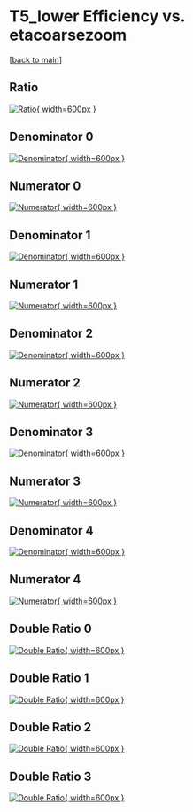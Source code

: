 # T5_lower Efficiency vs. etacoarsezoom

[[back to main](./)]



## Ratio

[![Ratio](../mtv/var/T5_lower_base_211_0_eff_etacoarsezoom.png){ width=600px }](../mtv/var/T5_lower_base_211_0_eff_etacoarsezoom.pdf)

## Denominator 0

[![Denominator](../mtv/den/T5_lower_base_211_0_eff_etacoarsezoom_den0.png){ width=600px }](../mtv/den/T5_lower_base_211_0_eff_etacoarsezoom_den0.pdf)

## Numerator 0

[![Numerator](../mtv/num/T5_lower_base_211_0_eff_etacoarsezoom_num0.png){ width=600px }](../mtv/num/T5_lower_base_211_0_eff_etacoarsezoom_num0.pdf)

## Denominator 1

[![Denominator](../mtv/den/T5_lower_base_211_0_eff_etacoarsezoom_den1.png){ width=600px }](../mtv/den/T5_lower_base_211_0_eff_etacoarsezoom_den1.pdf)

## Numerator 1

[![Numerator](../mtv/num/T5_lower_base_211_0_eff_etacoarsezoom_num1.png){ width=600px }](../mtv/num/T5_lower_base_211_0_eff_etacoarsezoom_num1.pdf)

## Denominator 2

[![Denominator](../mtv/den/T5_lower_base_211_0_eff_etacoarsezoom_den2.png){ width=600px }](../mtv/den/T5_lower_base_211_0_eff_etacoarsezoom_den2.pdf)

## Numerator 2

[![Numerator](../mtv/num/T5_lower_base_211_0_eff_etacoarsezoom_num2.png){ width=600px }](../mtv/num/T5_lower_base_211_0_eff_etacoarsezoom_num2.pdf)

## Denominator 3

[![Denominator](../mtv/den/T5_lower_base_211_0_eff_etacoarsezoom_den3.png){ width=600px }](../mtv/den/T5_lower_base_211_0_eff_etacoarsezoom_den3.pdf)

## Numerator 3

[![Numerator](../mtv/num/T5_lower_base_211_0_eff_etacoarsezoom_num3.png){ width=600px }](../mtv/num/T5_lower_base_211_0_eff_etacoarsezoom_num3.pdf)

## Denominator 4

[![Denominator](../mtv/den/T5_lower_base_211_0_eff_etacoarsezoom_den4.png){ width=600px }](../mtv/den/T5_lower_base_211_0_eff_etacoarsezoom_den4.pdf)

## Numerator 4

[![Numerator](../mtv/num/T5_lower_base_211_0_eff_etacoarsezoom_num4.png){ width=600px }](../mtv/num/T5_lower_base_211_0_eff_etacoarsezoom_num4.pdf)

## Double Ratio 0

[![Double Ratio](../mtv/ratio/T5_lower_base_211_0_eff_etacoarsezoom_ratio0.png){ width=600px }](../mtv/ratio/T5_lower_base_211_0_eff_etacoarsezoom_ratio0.pdf)

## Double Ratio 1

[![Double Ratio](../mtv/ratio/T5_lower_base_211_0_eff_etacoarsezoom_ratio1.png){ width=600px }](../mtv/ratio/T5_lower_base_211_0_eff_etacoarsezoom_ratio1.pdf)

## Double Ratio 2

[![Double Ratio](../mtv/ratio/T5_lower_base_211_0_eff_etacoarsezoom_ratio2.png){ width=600px }](../mtv/ratio/T5_lower_base_211_0_eff_etacoarsezoom_ratio2.pdf)

## Double Ratio 3

[![Double Ratio](../mtv/ratio/T5_lower_base_211_0_eff_etacoarsezoom_ratio3.png){ width=600px }](../mtv/ratio/T5_lower_base_211_0_eff_etacoarsezoom_ratio3.pdf)

